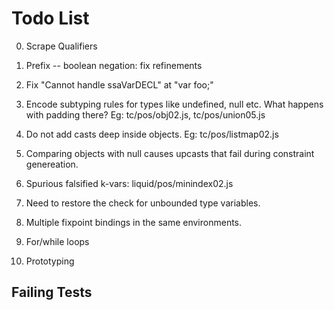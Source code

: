 Todo List
=========

0.  Scrape Qualifiers

1.  Prefix -- boolean negation: fix refinements

2.  Fix "Cannot handle ssaVarDECL" at "var foo;"

3.  Encode subtyping rules for types like undefined, null etc. 
    What happens with padding there?
    Eg:
      tc/pos/obj02.js,
      tc/pos/union05.js

4.  Do not add casts deep inside objects.
    Eg:
      tc/pos/listmap02.js 

5.  Comparing objects with null causes upcasts that fail during constraint
    genereation.

6.  Spurious falsified k-vars:
    liquid/pos/minindex02.js

7.  Need to restore the check for unbounded type variables.

8.  Multiple fixpoint bindings in the same environments. 

9.  For/while loops

01. Prototyping


Failing Tests
-------------



